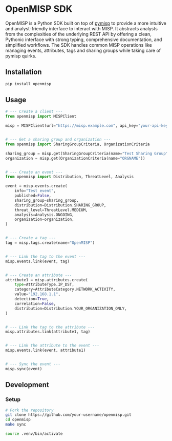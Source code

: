# OpenMISP SDK

OpenMISP is a Python SDK built on top of [pymisp](https://github.com/MISP/PyMISP) to provide a more intuitive and analyst-friendly interface to interact with MISP. It abstracts analysts from the complexities of the underlying REST API by offering a clean, Pythonic interface with strong typing, comprehensive documentation, and simplified workflows. The SDK handles common MISP operations like managing events, attributes, tags and sharing groups while taking care of pymisp quirks.

## Installation

```bash
pip install openmisp
```

## Usage

```python
# --- Create a client ---
from openmisp import MISPClient

misp = MISPClient(url="https://misp.example.com", api_key="your-api-key")


# --- Get a sharing group and organization ---
from openmisp import SharingGroupCriteria, OrganizationCriteria

sharing_group = misp.get(SharingGroupCriteria(name="Test Sharing Group"))
organization = misp.get(OrganizationCriteria(name="ORGNAME"))


# --- Create an event ---
from openmisp import Distribution, ThreatLevel, Analysis

event = misp.events.create(
    info="Test event",
    published=False,
    sharing_group=sharing_group,
    distribution=Distribution.SHARING_GROUP,
    threat_level=ThreatLevel.MEDIUM,
    analysis=Analysis.ONGOING,
    organization=organization,
)


# --- Create a tag ---
tag = misp.tags.create(name="OpenMISP")


# --- Link the tag to the event ---
misp.events.link(event, tag)


# --- Create an attribute ---
attribute1 = misp.attributes.create(
    type=AttributeType.IP_DST,
    category=AttributeCategory.NETWORK_ACTIVITY,
    value="192.168.1.1",
    detection=True,
    correlation=False,
    distribution=Distribution.YOUR_ORGANIZATION_ONLY,
)


# --- Link the tag to the attribute ---
misp.attributes.link(attribute1, tag)


# --- Link the attribute to the event ---
misp.events.link(event, attribute1)


# --- Sync the event ---
misp.sync(event)
```

## Development

### Setup

```bash
# Fork the repository
git clone https://github.com/your-username/openmisp.git
cd openmisp
make sync

source .venv/bin/activate
```
